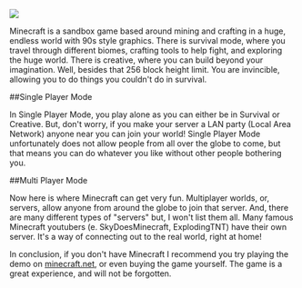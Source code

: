 

![](https://quicktakeproduction.files.wordpress.com/2014/01/minecraft_logo_psd_transparent_background-1024x373.png?w=487)

Minecraft is a sandbox game based around mining and crafting in a huge,
endless world with 90s style graphics. There is survival mode, where you travel through different
biomes, crafting tools to help fight, and exploring the huge world. There is
creative, where you can build beyond your imagination. Well, besides that
256 block height limit. You are invincible, allowing you to do things you
couldn't do in survival.

##Single Player Mode

In Single Player Mode, you play alone as you can either be in Survival
or Creative. But, don't worry, if you make your server a LAN party (Local Area
Network) anyone near you can join your world! Single Player Mode
unfortunately does not allow people from all over the globe to come, but
that means you can do whatever you like without other people bothering you.

##Multi Player Mode

Now here is where Minecraft can get very fun. Multiplayer worlds, or,
servers, allow anyone from around the globe to join that server. And, there
are many different types of "servers" but, I won't list them all. Many
famous Minecraft youtubers (e. SkyDoesMinecraft, ExplodingTNT) have their
own server. It's a way of connecting out to the real world, right at home!


In conclusion, if you don't have Minecraft I recommend you try playing the
demo on [minecraft.net](http://www.minecraft.net), or even buying the game
yourself. The game is a great experience, and will not be forgotten.
